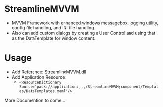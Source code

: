 # StreamlineMVVM
* MVVM Framework with enhanced windows messagebox, logging utility, config file handling, and INI file handling.
* Also can add custom dialogs by creating a User Control and using that as the DataTemplate for window content.

# Usage
* Add Reference: StreamlineMVVM.dll
* Add Application Resource:
  * `<ResourceDictionary Source="pack://application:,,,/StreamlineMVVM;component/Templates/DataTemplates.xaml"/>`

More Documention to come...
